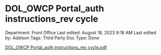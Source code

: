 # DOL_OWCP Portal_auth instructions_rev cycle

Department: Front Office
Last edited: August 18, 2023 9:18 AM
Last edited by: Addison
Tags: Third Party Doc
Type: Done

[DOL_OWCP Portal_auth instructions_rev cycle.pdf](DOL_OWCP%20Portal_auth%20instructions_rev%20cycle%2067e32447f09a444bb1f8c5891fdc9c3d/DOL_OWCP_Portal_auth_instructions_rev_cycle.pdf)